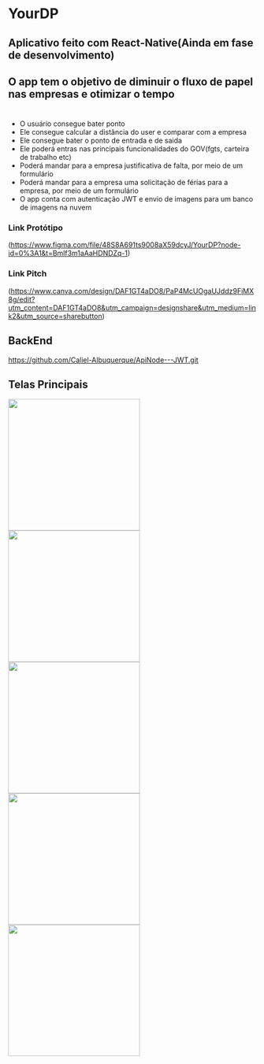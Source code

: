 # YourDP

## Aplicativo feito com React-Native(Ainda em fase de desenvolvimento)

## O app tem o objetivo de diminuir o fluxo de papel nas empresas e otimizar o tempo

# 

* O usuário consegue bater ponto
* Ele consegue calcular a distância do user e comparar com a empresa
* Ele consegue bater o ponto de entrada e de saida
* Ele poderá entras nas principais funcionalidades do GOV(fgts, carteira de trabalho etc)
* Poderá mandar para a empresa justificativa de falta, por meio de um formulário 
* Poderá mandar para a empresa uma solicitação de férias para a empresa, por meio de um formulário
* O app conta com autenticação JWT e envio de imagens para um banco de imagens na nuvem

### Link Protótipo
(https://www.figma.com/file/48S8A691ts9008aX59dcyJ/YourDP?node-id=0%3A1&t=Bmlf3m1aAaHDNDZq-1)

### Link Pitch
(https://www.canva.com/design/DAF1GT4aDO8/PaP4McUOgaUJddz9FiMX8g/edit?utm_content=DAF1GT4aDO8&utm_campaign=designshare&utm_medium=link2&utm_source=sharebutton)

## BackEnd
https://github.com/Caliel-Albuquerque/ApiNode---JWT.git 
  
## Telas Principais

<div>
  <span>
    <img src="https://user-images.githubusercontent.com/105212500/232110180-e1730856-ccce-4041-9c8a-9b40c45837be.png" width="267px" hight="497px" />
  </span>
  
  <span>
    <img src="https://github.com/Caliel-Albuquerque/yourDpReactNativeNew/assets/75955275/9f8b3d3f-5972-4685-9418-eb8494cec72c" width="267px" hight="497px" />
  </span>
  
  <span>
    <img src="https://github.com/Caliel-Albuquerque/yourDpReactNativeNew/assets/75955275/f8ab5c81-c8af-4632-b8f1-b1067664fb4d" width="267px" hight="497px" />
  </span>

  <span>
    <img src="https://github.com/Caliel-Albuquerque/yourDpReactNativeNew/assets/75955275/e30eb7f2-ab33-4d60-a596-fb95e657d856" width="267px" hight="497px" />
  </span>

   <span>
    <img src="https://github.com/Caliel-Albuquerque/yourDpReactNativeNew/assets/75955275/8fbadb99-5914-4135-afe0-ef6ac23ebd39" width="267px" hight="497px" />
  </span>
</div>
